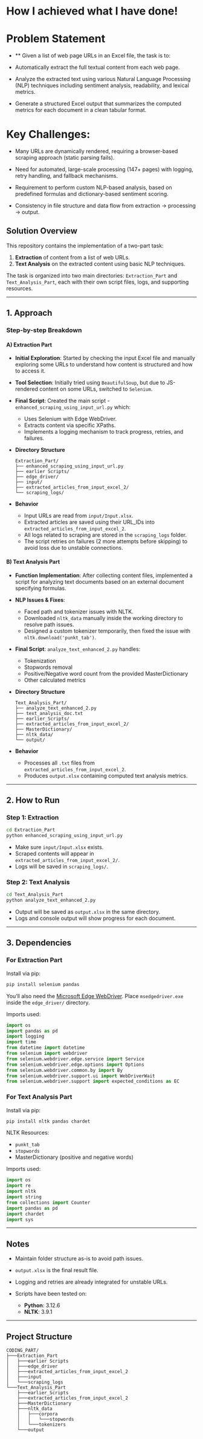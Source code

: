 # How I achieved what I have done!

# Problem Statement
* ** Given a list of web page URLs in an Excel file, the task is to:

- Automatically extract the full textual content from each web page.

- Analyze the extracted text using various Natural Language Processing (NLP) techniques including sentiment analysis, readability, and lexical metrics.

- Generate a structured Excel output that summarizes the computed metrics for each document in a clean tabular format.

# Key Challenges:
- Many URLs are dynamically rendered, requiring a browser-based scraping approach (static parsing fails).

- Need for automated, large-scale processing (147+ pages) with logging, retry handling, and fallback mechanisms.

- Requirement to perform custom NLP-based analysis, based on predefined formulas and dictionary-based sentiment scoring.

- Consistency in file structure and data flow from extraction → processing → output.

## Solution Overview

This repository contains the implementation of a two-part task:

1. **Extraction** of content from a list of web URLs.
2. **Text Analysis** on the extracted content using basic NLP techniques.

The task is organized into two main directories: `Extraction_Part` and `Text_Analysis_Part`, each with their own script files, logs, and supporting resources.

---

## 1. Approach

### Step-by-step Breakdown

#### A) **Extraction Part**

* **Initial Exploration**: Started by checking the input Excel file and manually exploring some URLs to understand how content is structured and how to access it.

* **Tool Selection**: Initially tried using `BeautifulSoup`, but due to JS-rendered content on some URLs, switched to `Selenium`.

* **Final Script**: Created the main script - `enhanced_scraping_using_input_url.py` which:

  * Uses Selenium with Edge WebDriver.
  * Extracts content via specific XPaths.
  * Implements a logging mechanism to track progress, retries, and failures.

* **Directory Structure**

  ```
  Extraction_Part/
  ├── enhanced_scraping_using_input_url.py
  ├── earlier Scripts/
  ├── edge_driver/
  ├── input/
  ├── extracted_articles_from_input_excel_2/
  └── scraping_logs/
  ```

* **Behavior**

  * Input URLs are read from `input/Input.xlsx`.
  * Extracted articles are saved using their URL\_IDs into `extracted_articles_from_input_excel_2`.
  * All logs related to scraping are stored in the `scraping_logs` folder.
  * The script retries on failures (2 more attempts before skipping) to avoid loss due to unstable connections.

#### B) **Text Analysis Part**

* **Function Implementation**: After collecting content files, implemented a script for analyzing text documents based on an external document specifying formulas.

* **NLP Issues & Fixes**:

  * Faced path and tokenizer issues with NLTK.
  * Downloaded `nltk_data` manually inside the working directory to resolve path issues.
  * Designed a custom tokenizer temporarily, then fixed the issue with `nltk.download('punkt_tab')`.

* **Final Script**: `analyze_text_enhanced_2.py` handles:

  * Tokenization
  * Stopwords removal
  * Positive/Negative word count from the provided MasterDictionary
  * Other calculated metrics

* **Directory Structure**

  ```
  Text_Analysis_Part/
  ├── analyze_text_enhanced_2.py
  ├── text_analysis_doc.txt
  ├── earlier_Scripts/
  ├── extracted_articles_from_input_excel_2/
  ├── MasterDictionary/
  ├── nltk_data/
  └── output/
  ```

* **Behavior**

  * Processes all `.txt` files from `extracted_articles_from_input_excel_2`.
  * Produces `output.xlsx` containing computed text analysis metrics.

---

## 2. How to Run

### Step 1: Extraction

```bash
cd Extraction_Part
python enhanced_scraping_using_input_url.py
```

* Make sure `input/Input.xlsx` exists.
* Scraped contents will appear in `extracted_articles_from_input_excel_2/`.
* Logs will be saved in `scraping_logs/`.

### Step 2: Text Analysis

```bash
cd Text_Analysis_Part
python analyze_text_enhanced_2.py
```

* Output will be saved as `output.xlsx` in the same directory.
* Logs and console output will show progress for each document.

---

## 3. Dependencies

### For Extraction Part

Install via pip:

```bash
pip install selenium pandas
```

You’ll also need the [Microsoft Edge WebDriver](https://developer.microsoft.com/en-in/microsoft-edge/tools/webdriver?form=MA13LH#downloads). Place `msedgedriver.exe` inside the `edge_driver/` directory.

Imports used:

```python
import os
import pandas as pd
import logging
import time
from datetime import datetime
from selenium import webdriver
from selenium.webdriver.edge.service import Service
from selenium.webdriver.edge.options import Options
from selenium.webdriver.common.by import By
from selenium.webdriver.support.ui import WebDriverWait
from selenium.webdriver.support import expected_conditions as EC
```

### For Text Analysis Part

Install via pip:

```bash
pip install nltk pandas chardet
```

NLTK Resources:

* `punkt_tab`
* `stopwords`
* MasterDictionary (positive and negative words)

Imports used:

```python
import os
import re
import nltk
import string
from collections import Counter
import pandas as pd
import chardet
import sys
```

---

## Notes

* Maintain folder structure as-is to avoid path issues.
* `output.xlsx` is the final result file.
* Logging and retries are already integrated for unstable URLs.
* Scripts have been tested on:

  * **Python**: 3.12.6
  * **NLTK**: 3.9.1

---

## Project Structure

```
CODING_PART/
├───Extraction_Part
│   ├───earlier Scripts
│   ├───edge_driver
│   ├───extracted_articles_from_input_excel_2
│   ├───input
│   └───scraping_logs
└───Text_Analysis_Part
    ├───earlier_Scripts
    ├───extracted_articles_from_input_excel_2
    ├───MasterDictionary
    ├───nltk_data
    │   ├───corpora
    │   │   └───stopwords
    │   └───tokenizers
    └───output
```